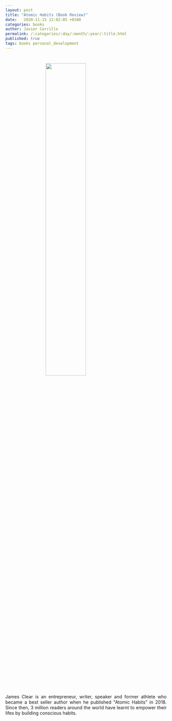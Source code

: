 ```yaml
---
layout: post
title: "Atomic Habits (Book Review)"
date:   2020-11-15 12:02:05 +0100
categories: books
author: Javier Carrillo
permalink: /:categories/:day/:month/:year/:title.html
published: true
tags: books personal_development 
---
```


<h1><img style="display: block; margin-left: auto; margin-right: auto; width: 50%" src="https://jcentercreation.github.io/JekyllPersonalWeb/assets/img/atomic-habits-book.png"></h1>

<p style="text-align: justify">James Clear is an entrepreneur, writer, speaker and former athlete who became a best seller author when he published "Atomic Habits" in 2018. Since then, 3 million readers around the world have learnt to empower their lifes by building conscious habits. </p>

<p style="text-align: justify"></p>

<p style="text-align: justify"></p>

<p style="text-align: justify"></p>

<p style="text-align: justify"></p>

<p style="text-align: justify"></p>

